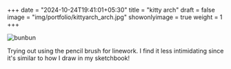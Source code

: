 +++
date = "2024-10-24T19:41:01+05:30"
title = "kitty arch"
draft = false
image = "img/portfolio/kittyarch_arch.jpg"
showonlyimage = true
weight = 1
+++

![bunbun](/img/portfolio/kittyarch_arch.jpg)

Trying out using the pencil brush for linework. I find it less intimidating since it's similar to how I draw in my sketchbook!
